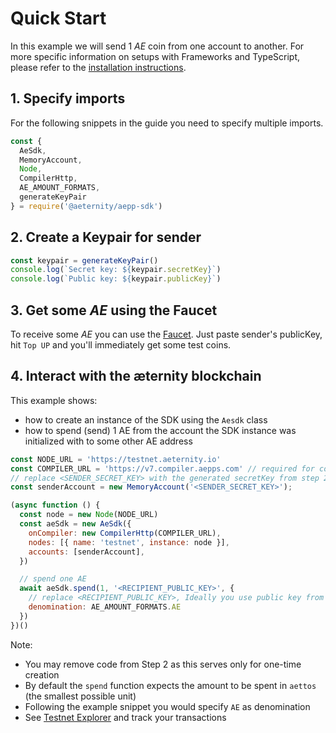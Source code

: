 # Quick Start
In this example we will send 1 _AE_ coin from one account to another.
For more specific information on setups with Frameworks and TypeScript, please refer to the [installation instructions](./README.md).

## 1. Specify imports
For the following snippets in the guide you need to specify multiple imports.

```js
const {
  AeSdk,
  MemoryAccount,
  Node,
  CompilerHttp,
  AE_AMOUNT_FORMATS,
  generateKeyPair
} = require('@aeternity/aepp-sdk')
```

## 2. Create a Keypair for sender

```js
const keypair = generateKeyPair()
console.log(`Secret key: ${keypair.secretKey}`)
console.log(`Public key: ${keypair.publicKey}`)
```

## 3. Get some _AE_ using the Faucet
To receive some _AE_ you can use the [Faucet](https://faucet.aepps.com/). Just paste sender's publicKey, hit `Top UP` and you'll immediately get some test coins.

## 4. Interact with the æternity blockchain
This example shows:

- how to create an instance of the SDK using the `Aesdk` class
- how to spend (send) 1 AE from the account the SDK instance was initialized with to some other AE address

```js
const NODE_URL = 'https://testnet.aeternity.io'
const COMPILER_URL = 'https://v7.compiler.aepps.com' // required for contract interactions
// replace <SENDER_SECRET_KEY> with the generated secretKey from step 2
const senderAccount = new MemoryAccount('<SENDER_SECRET_KEY>');

(async function () {
  const node = new Node(NODE_URL)
  const aeSdk = new AeSdk({
    onCompiler: new CompilerHttp(COMPILER_URL),
    nodes: [{ name: 'testnet', instance: node }],
    accounts: [senderAccount],
  })

  // spend one AE
  await aeSdk.spend(1, '<RECIPIENT_PUBLIC_KEY>', {
    // replace <RECIPIENT_PUBLIC_KEY>, Ideally you use public key from Superhero Wallet you have created before
    denomination: AE_AMOUNT_FORMATS.AE
  })
})()
```

Note:

- You may remove code from Step 2 as this serves only for one-time creation
- By default the `spend` function expects the amount to be spent in `aettos` (the smallest possible unit)
- Following the example snippet you would specify `AE` as denomination
- See [Testnet Explorer](https://explorer.testnet.aeternity.io/) and track your transactions
